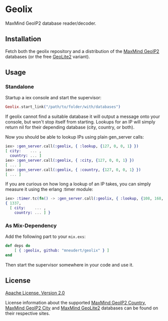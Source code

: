 # Geolix

MaxMind GeoIP2 database reader/decoder.


## Installation

Fetch both the geolix repository and a distribution of the
[MaxMind GeoIP2](http://dev.maxmind.com/geoip/geoip2/downloadable/)
databases (or the free [GeoLite2](http://dev.maxmind.com/geoip/geoip2/geolite2/)
variant).


## Usage

### Standalone

Startup a iex console and start the supervisor:

```elixir
Geolix.start_link("/path/to/folder/with/databases")
```

If geolix cannot find a suitable database it will output a message onto your
console, but won't stop itself from starting. Lookups for an IP will simply
return nil for their depending database (city, country, or both).

Now you should be able to lookup IPs using plain gen_server calls:

```elixir
iex> :gen_server.call(:geolix, { :lookup, {127, 0, 0, 1} })
[ city:    ... ,
  country: ... ]
iex> :gen_server.call(:geolix, { :city, {127, 0, 0, 1} })
[ ... ]
iex> :gen_server.call(:geolix, { :country, {127, 0, 0, 1} })
[ ... ]
```

If you are curious on how long a lookup of an IP takes, you can simply measure
it using the erlang :timer module:

```elixir
iex> :timer.tc(fn() -> :gen_server.call(:geolix, { :lookup, {108, 168, 255, 243} }) end)
{ 1337,
  [ city:    ... ,
    country: ... ] }
```

### As Mix-Dependency

Add the following part to your `mix.exs`:

```elixir
def deps do
    [ { :geolix, github: "mneudert/geolix" } ]
end
```

Then start the supervisor somewhere in your code and use it.


## License

[Apache License, Version 2.0](http://www.apache.org/licenses/LICENSE-2.0)

License information about the supported
[MaxMind GeoIP2 Country](http://www.maxmind.com/en/country),
[MaxMind GeoIP2 City](http://www.maxmind.com/en/city) and
[MaxMind GeoLite2](http://dev.maxmind.com/geoip/geoip2/geolite2/) databases
can be found on their respective sites.
